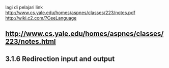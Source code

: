 lagi di pelajari 
link 
http://www.cs.yale.edu/homes/aspnes/classes/223/notes.pdf
http://wiki.c2.com/?CeeLanguage



http://www.cs.yale.edu/homes/aspnes/classes/223/notes.html
----------------------------------------------------------
3.1.6 Redirection input and output
----------------------------------------------------------

